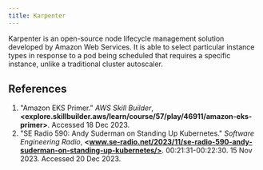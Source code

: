 ```yaml
---
title: Karpenter
---
```

Karpenter is an open-source node lifecycle management solution developed by Amazon Web Services. It is able to select particular instance types in response to a pod being scheduled that requires a specific instance, unlike a traditional cluster autoscaler.

## References

1. "Amazon EKS Primer." *AWS Skill Builder*, **<explore.skillbuilder.aws/learn/course/57/play/46911/amazon-eks-primer>**. Accessed 18 Dec 2023.
2. "SE Radio 590: Andy Suderman on Standing Up Kubernetes." *Software Engineering Radio*, **<www.se-radio.net/2023/11/se-radio-590-andy-suderman-on-standing-up-kubernetes/>**. 00:21:31-00:22:30. 15 Nov 2023. Accessed 20 Dec 2023.
